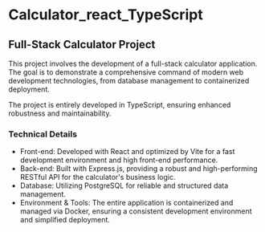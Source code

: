 # Calculator_react_TypeScript

## Full-Stack Calculator Project

This project involves the development of a full-stack calculator application. The goal is to demonstrate a comprehensive command of modern web development technologies, from database management to containerized deployment.

The project is entirely developed in TypeScript, ensuring enhanced robustness and maintainability.

### Technical Details
* Front-end: Developed with React and optimized by Vite for a fast development environment and high front-end performance.
* Back-end: Built with Express.js, providing a robust and high-performing RESTful API for the calculator's business logic.
* Database: Utilizing PostgreSQL for reliable and structured data management.
* Environment & Tools: The entire application is containerized and managed via Docker, ensuring a consistent development environment and simplified deployment.